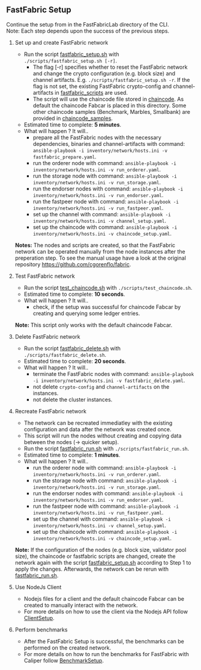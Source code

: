 FastFabric Setup
------------

Continue the setup from in the FastFabricLab directory of the CLI.  
Note: Each step depends upon the success of the previous steps. 

1. Set up and create FastFabric network  
    * Run the script [fastfabric_setup.sh](../scripts/fastfabric_setup.sh) with `./scripts/fastfabric_setup.sh [-r]`.
        * The flag [-r] specifies whether to reset the FastFabric network and change the crypto configuration (e.g. block size) and channel artifacts. 
          E.g. `./scripts/fastfabric_setup.sh -r`. If the flag is not set, the existing FastFabric crypto-config and channel-artifacts in [fastfabric_scripts](../fastfabric_scripts) are used.
        * The script will use the chaincode file stored in [chaincode](../chaincode). As default the chaincode Fabcar is placed in
          this directory. Some other chaincode samples (Benchmark, Marbles, Smallbank) are provided in [chaincode_samples](../chaincode_samples).
    * Estimated time to complete: **5 minutes**.
    * What will happen ? It will..
        * prepare all the FastFabric nodes with the necessary dependencies, binaries and channel-artifacts with command: `ansible-playbook -i inventory/network/hosts.ini -v fastfabric_prepare.yaml`.
        * run the orderer node with command: `ansible-playbook -i inventory/network/hosts.ini -v run_orderer.yaml`.
        * run the storage node with command: `ansible-playbook -i inventory/network/hosts.ini -v run_storage.yaml`.
        * run the endorser nodes with command: `ansible-playbook -i inventory/network/hosts.ini -v run_endorser.yaml`.
        * run the fastpeer node with command: `ansible-playbook -i inventory/network/hosts.ini -v run_fastpeer.yaml`.
        * set up the channel with command: `ansible-playbook -i inventory/network/hosts.ini -v channel_setup.yaml`.
        * set up the chaincode with command: `ansible-playbook -i inventory/network/hosts.ini -v chaincode_setup.yaml`.

   **Notes:** The nodes and scripts are created, so that the FastFabric network can be operated manually from the node instances after the preperation step. 
   To see the manual usage have a look at the original repository https://github.com/cgorenflo/fabric.

2. Test FastFabric network
    * Run the script [test_chaincode.sh](../scripts/test_chaincode.sh) with `./scripts/test_chaincode.sh`.
    * Estimated time to complete: **10 seconds**.
    * What will happen ? It will..
        * check, if the setup was successful for chaincode Fabcar by creating and querying some ledger entries.

    **Note:** This script only works with the default chaincode Fabcar.

3. Delete FastFabric network  
    * Run the script [fastfabric_delete.sh](../scripts/fastfabric_delete.sh) with `./scripts/fastfabric_delete.sh`.
    * Estimated time to complete: **20 seconds**.
    * What will happen ? It will..
        * terminate the FastFabric nodes with command: `ansible-playbook -i inventory/network/hosts.ini -v fastfabric_delete.yaml`.
        * not delete `crypto-config` and `channel-artifacts` on the instances.
        * not delete the cluster instances.

4. Recreate FastFabric network 
    * The network can be recreated immediatley with the existing configuration and data after the network was created once. 
    * This script will run the nodes without creating and copying data between the nodes (-> quicker setup). 
    * Run the script [fastfabric_run.sh](../scripts/fastfabric_run.sh) with `./scripts/fastfabric_run.sh`.
    * Estimated time to complete: **1 minutes**.
    * What will happen ? It will..
        * run the orderer node with command: `ansible-playbook -i inventory/network/hosts.ini -v run_orderer.yaml`.
        * run the storage node with command: `ansible-playbook -i inventory/network/hosts.ini -v run_storage.yaml`.
        * run the endorser nodes with command: `ansible-playbook -i inventory/network/hosts.ini -v run_endorser.yaml`.
        * run the fastpeer node with command: `ansible-playbook -i inventory/network/hosts.ini -v run_fastpeer.yaml`.
        * set up the channel with command: `ansible-playbook -i inventory/network/hosts.ini -v channel_setup.yaml`.
        * set up the chaincode with command: `ansible-playbook -i inventory/network/hosts.ini -v chaincode_setup.yaml`. 

   **Note:** If the configuration of the nodes (e.g. block size, validator pool size), the chaincode or fastfabric scripts are changed, create the network again with the script [fastfabric_setup.sh](../scripts/fastfabric_setup.sh) 
   according to Step 1 to apply the changes. Afterwards, the network can be rerun with [fastfabric_run.sh](../scripts/fastfabric_run.sh).

5. Use NodeJs Client  
    * Nodejs files for a client and the default chaincode Fabcar can be created to manually interact with the network.
    * For more details on how to use the client via the Nodejs API follow [ClientSetup](ClientSetup.md).


6. Perform benchmarks  
    * After the FastFabric Setup is successful, the benchmarks can be performed on the created network. 
    * For more details on how to run the benchmarks for FastFabric with Caliper follow [BenchmarkSetup](BenchmarkSetup.md).

